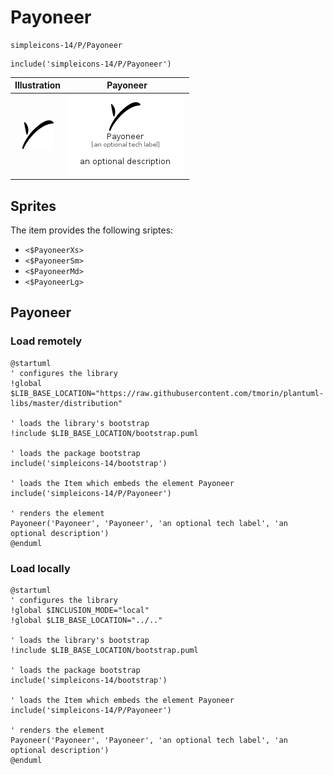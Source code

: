 # Payoneer


```text
simpleicons-14/P/Payoneer
```

```text
include('simpleicons-14/P/Payoneer')
```



| Illustration | Payoneer |
| :---: | :---: |
| ![illustration for Illustration](../../simpleicons-14/P/Payoneer.png) | ![illustration for Payoneer](../../simpleicons-14/P/Payoneer.Local.png) |



## Sprites
The item provides the following sriptes:

- `<$PayoneerXs>`
- `<$PayoneerSm>`
- `<$PayoneerMd>`
- `<$PayoneerLg>`





## Payoneer

### Load remotely
```plantuml
@startuml
' configures the library
!global $LIB_BASE_LOCATION="https://raw.githubusercontent.com/tmorin/plantuml-libs/master/distribution"

' loads the library's bootstrap
!include $LIB_BASE_LOCATION/bootstrap.puml

' loads the package bootstrap
include('simpleicons-14/bootstrap')

' loads the Item which embeds the element Payoneer
include('simpleicons-14/P/Payoneer')

' renders the element
Payoneer('Payoneer', 'Payoneer', 'an optional tech label', 'an optional description')
@enduml
```

### Load locally
```plantuml
@startuml
' configures the library
!global $INCLUSION_MODE="local"
!global $LIB_BASE_LOCATION="../.."

' loads the library's bootstrap
!include $LIB_BASE_LOCATION/bootstrap.puml

' loads the package bootstrap
include('simpleicons-14/bootstrap')

' loads the Item which embeds the element Payoneer
include('simpleicons-14/P/Payoneer')

' renders the element
Payoneer('Payoneer', 'Payoneer', 'an optional tech label', 'an optional description')
@enduml
```

